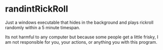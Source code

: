 # randintRickRoll
Just a windows executable that hides in the background and plays rickroll randomly within a 5 minute timespan.

Its not harmful to any computer but because some people get a little frisky, I am not responsible for you, your actions, or anything you
with this program.
